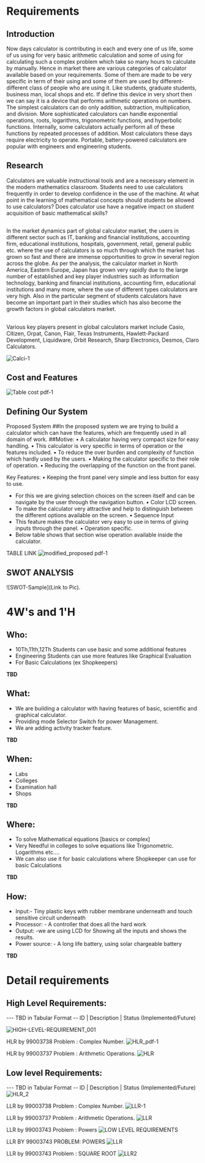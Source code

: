 # Requirements
## Introduction
    
 Now days calculator is contributing in each and every one of us life, some of us using for very basic arithmetic calculation and some of using for calculating such a complex problem which take so many hours to calculate by manually. Hence in market there are various categories of calculator available based on your requirements. Some of them are made to be very specific in term of their using and some of them are used by different-different class of people who are using it. Like students, graduate students, business man, local shops and etc. If define this device in very short then we can say it is a device that performs arithmetic operations on numbers. The simplest calculators can do only addition, subtraction, multiplication, and division. More sophisticated calculators can handle exponential operations, roots, logarithms, trigonometric functions, and hyperbolic functions. Internally, some calculators actually perform all of these functions by repeated processes of addition. Most calculators these days require electricity to operate. Portable, battery-powered calculators are popular with engineers and engineering students.


## Research

Calculators are valuable instructional tools and are a necessary element in the modern mathematics classroom. Students need to use calculators frequently in order to develop confidence in the use of the machine. At what point in the learning of mathematical concepts should students be allowed to use calculators? Does calculator use have a negative impact on student acquisition of basic mathematical skills?
##
In the market dynamics part of global calculator market, the users in different sector such as IT, banking and financial institutions, accounting firm, educational institutions, hospitals, government, retail, general public etc. where the use of calculators is so much through which the market has grown so fast and there are immense opportunities to grow in several region across the globe. As per the analysis, the calculator market in North America, Eastern Europe, Japan has grown very rapidly due to the large number of established and key player industries such as information technology, banking and financial institutions, accounting firm, educational institutions and many more, where the use of different types calculators are very high. Also in the particular segment of students calculators have become an important part in their studies which has also become the growth factors in global calculators market.
##
Various key players present in global calculators market include Casio, Citizen, Orpat, Canon, Flair, Texas Instruments, Hawlett-Packard Development, Liquidware, Orbit Research, Sharp Electronics, Desmos, Claro Calculators.


![Calci-1](https://user-images.githubusercontent.com/78892310/107868520-e7f4ae00-6eaa-11eb-93a7-d88a6ca61dce.png)

## Cost and Features

![Table cost pdf-1](https://user-images.githubusercontent.com/78892310/107870319-24310a00-6ebd-11eb-8015-3803278b7d4a.png)


## Defining Our System
   Proposed System
##In the proposed system we are trying to build a calculator which can have the features, which are frequently used in all domain of work.
##Motive:
• A calculator having very compact size for easy handling.
• This calculator is very specific in terms of operation or the features included.
• To reduce the over burden and complexity of function which hardly used by the users.
• Making the calculator specific to their role of operation.
• Reducing the overlapping of the function on the front panel.

Key Features:
•	Keeping the front panel very simple and less button for easy to use.
-	For this we are giving selection choices on the screen itself and can be navigate by the user through the navigation button.
•	Color LCD screen.
-	To make the calculator very attractive and help to distinguish between the different options available on the screen.
•	Sequence Input
-	This feature makes the calculator very easy to use in terms of giving inputs through the panel.
•	Operation specific.
-	Below table shows that section wise operation available inside the calculator.

TABLE LINK
![modified_proposed pdf-1](https://user-images.githubusercontent.com/78892310/107871876-aa544d00-6ecb-11eb-9bc8-2d2cf9f9e3ec.png)


## SWOT ANALYSIS
![SWOT-Sample](Link to Pic).

# 4W&#39;s and 1&#39;H

## Who:
*	10Th,11th,12Th Students can use basic and some additional features
*	Engineering Students can use more features like Graphical Evaluation
*	For Basic Calculations (ex Shopkeepers)


**TBD**

## What:
 *	We are building a calculator with having features of basic, scientific and graphical calculator.
 *	Providing mode Selector Switch for power Management.
 *	We are adding activity tracker feature.


**TBD**

## When:
*	Labs
*	Colleges
*	Examination hall
*	Shops


**TBD**

## Where:
*	To solve Mathematical equations [basics or complex]
*	Very Needful in colleges to solve equations like Trigonometric. Logarithms etc.…
*	We can also use it for basic calculations where Shopkeeper can use for basic Calculations


**TBD**

## How:
*	Input:- Tiny plastic keys with rubber membrane underneath and touch sensitive circuit underneath
*	Processor: - A controller that does all the hard work
*	Output: -we are using LCD for Showing all the inputs and shows the results.
*	Power source: - A long life battery, using solar chargeable battery


**TBD**

# Detail requirements
## High Level Requirements:
--- TBD in Tabular Format 
-- ID | Description | Status (Implemented/Future)
 
![HIGH-LEVEL-REQUIREMENT_001](https://user-images.githubusercontent.com/78853902/107848518-065e9900-6e1a-11eb-9fa0-287d8afcb05d.png)

 HLR by 99003738 Problem : Complex Number.
![HLR_pdf-1](https://user-images.githubusercontent.com/78892310/107872734-51d47e00-6ed2-11eb-9f3e-ee012f3c072f.png)

HLR by 99003737 Problem : Arithmetic Operations.
![HLR](https://user-images.githubusercontent.com/78848865/107885089-40b15e80-6f1e-11eb-80d3-bf0619376c1c.png)





##  Low level Requirements:
--- TBD in Tabular Format 
-- ID | Description | Status (Implemented/Future)
![HLR_2](https://user-images.githubusercontent.com/78853902/107847731-0f4c6c00-6e14-11eb-918f-560e4cd2903d.png)

LLR by 99003738 Problem : Complex Number.
![LLR-1](https://user-images.githubusercontent.com/78892310/107872766-86e0d080-6ed2-11eb-952a-1d6847a9cac6.png)

LLR by 99003737 Problem : Arithmetic Operations.
![LLR](https://user-images.githubusercontent.com/78848865/107885183-cdf4b300-6f1e-11eb-9f30-69d414e37cba.png)

LLR by 99003743 Problem : Powers
![LOW LEVEL REQUIREMENTS](https://user-images.githubusercontent.com/78868680/107902609-facfb700-6f6c-11eb-896a-10989d7c9d48.jpg)

LLR BY 99003743 PROBLEM: POWERS
![LLR](https://user-images.githubusercontent.com/78868680/107904359-9400cc80-6f71-11eb-9120-c890807a7de5.PNG)

LLR by 99003743 Problem : SQUARE ROOT
![LLR2](https://user-images.githubusercontent.com/78868680/107904902-2b1a5400-6f73-11eb-88f4-60e59a6f8612.PNG)


